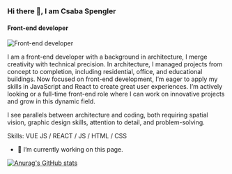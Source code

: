 ### Hi there 👋, I am Csaba Spengler
#### Front-end developer
![Front-end developer]( ![github](https://www.canva.com/design/DAF8AEpToyM/GajeAHTPlG_osZH5W6_e5g/view))

I am a front-end developer with a background in architecture, I merge creativity with technical precision. In architecture, I managed projects from concept to completion, including residential, office, and educational buildings.
Now focused on front-end development, I’m eager to apply my skills in JavaScript and React to create great user experiences. I’m actively looking or a full-time front-end role where I can work on innovative projects and grow in this dynamic field.

I see parallels between architecture and coding, both requiring spatial vision, graphic design skills, attention to detail, and problem-solving.

Skills: VUE JS / REACT / JS / HTML / CSS

- 🔭 I’m currently working on this page. 


[![Anurag's GitHub stats](https://github-readme-stats.vercel.app/api?username=spcsabi)](https://github.com/anuraghazra/github-readme-stats)


